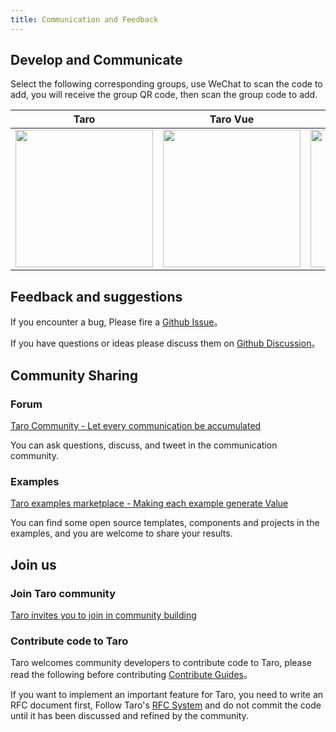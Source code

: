 ```yaml
---
title: Communication and Feedback
---
```


## Develop and Communicate

Select the following corresponding groups, use WeChat to scan the code to add, you will receive the group QR code, then scan the group code to add.

| Taro                                                                                                   | Taro Vue                                                                                              | Taro RN                                                                                              | Taro x NutUI                                                                                            |
| ------------------------------------------------------------------------------------------------------ | ----------------------------------------------------------------------------------------------------- | ---------------------------------------------------------------------------------------------------- | ------------------------------------------------------------------------------------------------------- |
| <img src="https://storage.360buyimg.com/taro-resource/Taro-Taro.png" width="220px" /> | <img src="https://storage.360buyimg.com/taro-resource/Taro-Vue.png" width="220px" /> | <img src="https://storage.360buyimg.com/taro-resource/Taro-RN.png" width="220px" /> | <img src="https://storage.360buyimg.com/taro-resource/NutUIxTaro.png" width="220px" /> |

## Feedback and suggestions

If you encounter a bug, Please fire a [Github Issue](https://nervjs.github.io/taro-issue-helper/)。

If you have questions or ideas please discuss them on [Github Discussion](https://github.com/NervJS/taro/discussions)。

## Community Sharing

### Forum

[Taro Community - Let every communication be accumulated](http://taro-club.jd.com/)

You can ask questions, discuss, and tweet in the communication community.

### Examples

[Taro examples marketplace - Making each example generate Value](http://taro-ext.jd.com/)

You can find some open source templates, components and projects in the examples, and you are welcome to share your results.

## Join us

### Join Taro community

[Taro invites you to join in community building](https://github.com/NervJS/taro/issues/4714)

### Contribute code to Taro

Taro welcomes community developers to contribute code to Taro, please read the following before contributing [Contribute Guides](https://nervjs.github.io/taro/docs/CONTRIBUTING.html)。

If you want to implement an important feature for Taro, you need to write an RFC document first, Follow Taro's [RFC System](https://github.com/NervJS/taro-rfcs) and do not commit the code until it has been discussed and refined by the community.
